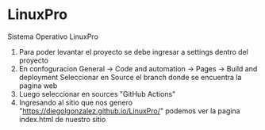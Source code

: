 # LinuxPro
Sistema Operativo LinuxPro

1. Para poder levantar el proyecto se debe ingresar a settings dentro del proyecto
2. En confoguracion General -> Code and automation -> Pages -> Build and deployment Seleccionar en Source el branch donde se encuentra la pagina web
3. Luego seleccionar en sources "GitHub Actions"
4. Ingresando al sitio que nos genero "https://diegolgonzalez.github.io/LinuxPro/" podemos ver la pagina index.html de nuestro sitio 
